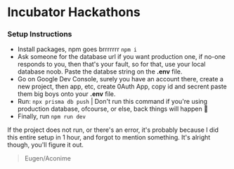 # Incubator Hackathons

### Setup Instructions

- Install packages, npm goes brrrrrrr `npm i`
- Ask someone for the database url if you want production one, if no-one responds to you, then that's your fault, so for that, use your local database noob. Paste the databse string on the **.env** file.
- Go on Google Dev Console, surely you have an account there, create a new project, then app, etc, create 0Auth App, copy id and secrent paste them big boys onto your **.env** file.
- Run: `npx prisma db push` | Don't run this command if you're using production database, ofcourse, or else, back things will happen 👀
- Finally, run `npm run dev`

If the project does not run, or there's an error, it's probably because I did this entire setup in 1 hour, and forgot to mention something. It's alright though, you'll figure it out.

> Eugen/Aconime
